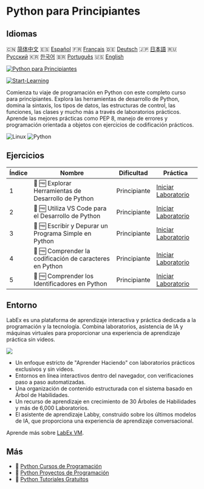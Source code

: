 # Python para Principiantes

## Idiomas

🇨🇳 [简体中文](README_zh.md) 🇪🇸 [Español](README_es.md) 🇫🇷 [Français](README_fr.md) 🇩🇪 [Deutsch](README_de.md) 🇯🇵 [日本語](README_ja.md) 🇷🇺 [Русский](README_ru.md) 🇰🇷 [한국어](README_ko.md) 🇧🇷 [Português](README_pt.md) 🇺🇸 [English](README.md) 

[![Python para Principiantes](https://cover-creator.labex.io/python-for-beginners.png?lang=es)](https://labex.io/es/courses/python-for-beginners)

[![Start-Learning](https://img.shields.io/badge/Start-Learning-whitesmoke?style=for-the-badge)](https://labex.io/es/courses/python-for-beginners)

Comienza tu viaje de programación en Python con este completo curso para principiantes. Explora las herramientas de desarrollo de Python, domina la sintaxis, los tipos de datos, las estructuras de control, las funciones, las clases y mucho más a través de laboratorios prácticos. Aprende las mejores prácticas como PEP 8, manejo de errores y programación orientada a objetos con ejercicios de codificación prácticos.

![Linux](https://img.shields.io/badge/Linux-whitesmoke?style=for-the-badge&logo=linux)
![Python](https://img.shields.io/badge/Python-whitesmoke?style=for-the-badge&logo=python)


## Ejercicios

|   Índice | Nombre                                                   | Dificultad   | Práctica                                                                                                                              |
|----------|----------------------------------------------------------|--------------|---------------------------------------------------------------------------------------------------------------------------------------|
|        1 | 📖 🆓 Explorar Herramientas de Desarrollo de Python      | Principiante | <a target='_blank' href='https://labex.io/es/tutorials/python-explore-python-development-tools-585762'>Iniciar Laboratorio</a>        |
|        2 | 📖 🆓 Utiliza VS Code para el Desarrollo de Python       | Principiante | <a target='_blank' href='https://labex.io/es/tutorials/python-use-vs-code-for-python-development-585783'>Iniciar Laboratorio</a>      |
|        3 | 📖 🆓 Escribir y Depurar un Programa Simple en Python    | Principiante | <a target='_blank' href='https://labex.io/es/tutorials/python-write-and-debug-a-simple-python-program-585786'>Iniciar Laboratorio</a> |
|        4 | 📖 🆓 Comprender la codificación de caracteres en Python | Principiante | <a target='_blank' href='https://labex.io/es/tutorials/python-understand-character-encoding-in-python-585770'>Iniciar Laboratorio</a> |
|        5 | 📖 🆓 Comprender los Identificadores en Python           | Principiante | <a target='_blank' href='https://labex.io/es/tutorials/python-understand-identifiers-in-python-585776'>Iniciar Laboratorio</a>        |

## Entorno

LabEx es una plataforma de aprendizaje interactiva y práctica dedicada a la programación y la tecnología. Combina laboratorios, asistencia de IA y máquinas virtuales para proporcionar una experiencia de aprendizaje práctica sin videos.

![](https://tutorial-screenshot.getvm.io/images/vm-1725247253.png)

- Un enfoque estricto de "Aprender Haciendo" con laboratorios prácticos exclusivos y sin videos.
- Entornos en línea interactivos dentro del navegador, con verificaciones paso a paso automatizadas.
- Una organización de contenido estructurada con el sistema basado en Árbol de Habilidades.
- Un recurso de aprendizaje en crecimiento de 30 Árboles de Habilidades y más de 6,000 Laboratorios.
- El asistente de aprendizaje Labby, construido sobre los últimos modelos de IA, que proporciona una experiencia de aprendizaje conversacional.

Aprende más sobre [LabEx VM](https://support.labex.io/using-labex/virtual-machine).

## Más

- 🔗 [Python Cursos de Programación](https://github.com/labex-labs/awesome-programming-courses)
- 🔗 [Python Proyectos de Programación](https://github.com/labex-labs/awesome-programming-projects)
- 🔗 [Python Tutoriales Gratuitos](https://github.com/labex-labs/python-free-tutorials)

